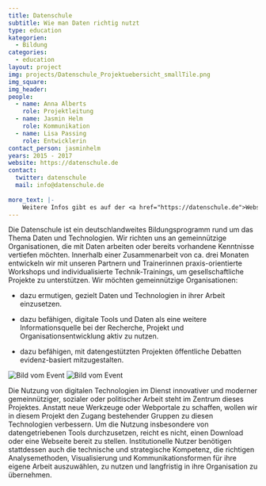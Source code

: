 ```yaml
---
title: Datenschule
subtitle: Wie man Daten richtig nutzt
type: education
kategorien:
  - Bildung
categories:
  - education
layout: project
img: projects/Datenschule_Projektuebersicht_smallTile.png
img_square: 
img_header: 
people:
  - name: Anna Alberts
    role: Projektleitung
  - name: Jasmin Helm
    role: Kommunikation
  - name: Lisa Passing
    role: Entwicklerin
contact_person: jasminhelm
years: 2015 - 2017
website: https://datenschule.de
contact:
  twitter: datenschule
  mail: info@datenschule.de
   
more_text: |-
    Weitere Infos gibt es auf der <a href="https://datenschule.de">Website</a> der Datenschule.
---
```

Die Datenschule ist ein deutschlandweites Bildungsprogramm rund um das Thema Daten und Technologien. Wir richten uns an gemeinnützige Organisationen, die mit Daten arbeiten oder bereits vorhandene Kenntnisse vertiefen möchten. Innerhalb einer Zusammenarbeit von ca. drei Monaten entwickeln wir mit unseren Partnern und Trainerinnen praxis-orientierte Workshops und individualisierte Technik-Trainings, um gesellschaftliche Projekte zu unterstützen.
Wir möchten gemeinnützige Organisationen:

+ dazu ermutigen, gezielt Daten und Technologien in ihrer Arbeit einzusetzen.

+ dazu befähigen, digitale Tools und Daten als eine weitere Informationsquelle bei der Recherche, Projekt
und Organisationsentwicklung aktiv zu nutzen.

+ dazu befähigen, mit datengestützten Projekten öffentliche Debatten evidenz-basiert mitzugestalten.


<div class="two-img">
  <img alt="Bild vom Event" src="/files/projects/datenschule_img_1.jpg">
  <img alt="Bild vom Event" src="/files/projects/datenschule_img_2.jpg">
</div>


Die Nutzung von digitalen Technologien im Dienst innovativer und moderner gemeinnütziger, sozialer oder politischer Arbeit steht im Zentrum dieses Projektes. Anstatt neue Werkzeuge oder Webportale zu schaffen, wollen wir in diesem Projekt den Zugang bestehender Gruppen zu diesen Technologien verbessern. Um die Nutzung insbesondere von datengetriebenen Tools durchzusetzen, reicht es nicht, einen Download oder eine Webseite bereit zu stellen. Institutionelle Nutzer benötigen stattdessen auch die technische und strategische Kompetenz, die richtigen Analysemethoden, Visualisierung und Kommunikationsformen für ihre eigene Arbeit auszuwählen, zu nutzen und langfristig in ihre Organisation zu übernehmen.